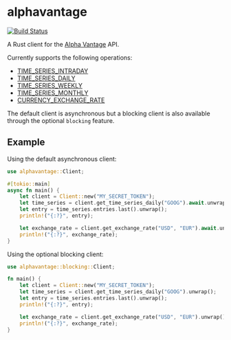# alphavantage

[![Build Status](https://travis-ci.org/asmarques/alphavantage.svg)](https://travis-ci.org/asmarques/alphavantage)

A Rust client for the [Alpha Vantage](https://www.alphavantage.co) API.

Currently supports the following operations:

- [TIME_SERIES_INTRADAY](https://www.alphavantage.co/documentation/#intraday)
- [TIME_SERIES_DAILY](https://www.alphavantage.co/documentation/#daily)
- [TIME_SERIES_WEEKLY](https://www.alphavantage.co/documentation/#weekly)
- [TIME_SERIES_MONTHLY](https://www.alphavantage.co/documentation/#monthly)
- [CURRENCY_EXCHANGE_RATE](https://www.alphavantage.co/documentation/#crypto-exchange)

The default client is asynchronous but a blocking client is also available through the optional `blocking` feature.

## Example

Using the default asynchronous client:

```rust
use alphavantage::Client;

#[tokio::main]
async fn main() {
    let client = Client::new("MY_SECRET_TOKEN");
    let time_series = client.get_time_series_daily("GOOG").await.unwrap();
    let entry = time_series.entries.last().unwrap();
    println!("{:?}", entry);

    let exchange_rate = client.get_exchange_rate("USD", "EUR").await.unwrap();
    println!("{:?}", exchange_rate);
}
```

Using the optional blocking client:

```rust
use alphavantage::blocking::Client;

fn main() {
    let client = Client::new("MY_SECRET_TOKEN");
    let time_series = client.get_time_series_daily("GOOG").unwrap();
    let entry = time_series.entries.last().unwrap();
    println!("{:?}", entry);

    let exchange_rate = client.get_exchange_rate("USD", "EUR").unwrap();
    println!("{:?}", exchange_rate);
}
```
